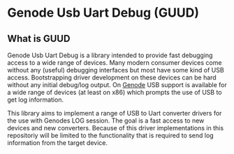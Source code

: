 # Genode Usb Uart Debug (GUUD)

## What is GUUD

Genode Usb Uart Debug is a library intended to provide fast debugging access to a wide range of devices. Many modern consumer devices come without any (useful) debugging interfaces but most have some kind of USB access. Bootstrapping driver development on these devices can be hard without any initial debug/log output. On [Genode](https://github.com/genodelabs/genode) USB support is available for a wide range of devices (at least on x86) which prompts the use of USB to get log information.

This library aims to implement a range of USB to Uart converter drivers for the use with Genodes LOG session. The goal is a fast access to new devices and new converters. Because of this driver implementations in this repositoriy will be limited to the functionality that is required to send log information from the target device.
